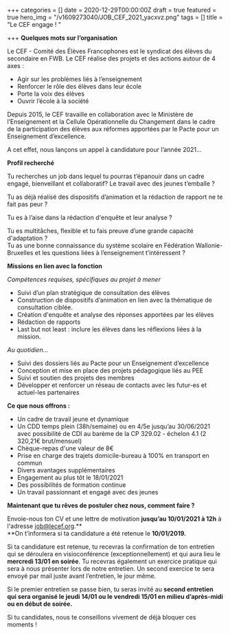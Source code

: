 +++
categories = []
date = 2020-12-29T00:00:00Z
draft = true
featured = true
hero_img = "/v1609273040/JOB_CEF_2021_yacxvz.png"
tags = []
title = "Le CEF engage ! "

+++
**Quelques mots sur l’organisation**

Le CEF - Comité des Élèves Francophones est le syndicat des élèves du secondaire en FWB. Le CEF réalise des projets et des actions autour de 4 axes :

* Agir sur les problèmes liés à l’enseignement
* Renforcer le rôle des élèves dans leur école
* Porte la voix des élèves
* Ouvrir l’école à la société

Depuis 2015, le CEF travaille en collaboration avec le Ministère de l’Enseignement et la Cellule Opérationnelle du Changement dans le cadre de la participation des élèves aux réformes apportées par le Pacte pour un Enseignement d’excellence.

A cet effet, nous lançons un appel à candidature pour l’année 2021…

**Profil recherché**

Tu recherches un job dans lequel tu pourras t’épanouir dans un cadre engagé, bienveillant et collaboratif? Le travail avec des jeunes t’emballe ?

Tu as déjà réalisé des dispositifs d’animation et la rédaction de rapport ne te fait pas peur ?

Tu es à l’aise dans la rédaction d'enquête et leur analyse ? 

Tu es multitâches, flexible et tu fais preuve d’une grande capacité d'adaptation ?  
Tu as une bonne connaissance du système scolaire en Fédération Wallonie-Bruxelles et les questions liées à l’enseignement t’intéressent ?

**Missions en lien avec la fonction**

_Compétences requises, spécifiques au projet à mener_

* Suivi d’un plan stratégique de consultation des élèves
* Construction de dispositifs d’animation en lien avec la thématique de consultation ciblée.
* Création d'enquête et analyse des réponses apportées par les élèves
* Rédaction de rapports
* Last but not least : inclure les élèves dans les réflexions liées à la mission.

_Au quotidien…_

* Suivi des dossiers liés au Pacte pour un Enseignement d’excellence
* Conception et mise en place des projets pédagogique liés au PEE
* Suivi et soutien des projets des membres
* Développer et renforcer un réseau de contacts avec les futur-es et actuel-les partenaires

**Ce que nous offrons :**

* Un cadre de travail jeune et dynamique
* Un CDD temps plein (38h/semaine) ou en 4/5e jusqu’au 30/06/2021 avec possibilité de CDI au barème de la CP 329.02 - échelon 4.1 (2 320,21€ brut/mensuel) 
* Chèque-repas d'une valeur de 8€ 
* Prise en charge des trajets domicile-bureau à 100% en transport en commun
* Divers avantages supplémentaires
* Engagement au plus tôt le 18/01/2021
* Des possibilités de formation continue
* Un travail passionnant et engagé avec des jeunes

**Maintenant que tu rêves de postuler chez nous, comment faire ?**

Envoie-nous ton CV et une lettre de motivation **jusqu’au 10/01/2021 à 12h** à l'adresse job@lecef.org.**  
**On t’informera si ta candidature a été retenue le **10/01/2019.**

Si ta candidature est retenue, tu recevras la confirmation de ton entretien qui se déroulera en visioconférence (exceptionnellement) et qui aura lieu le **mercredi 13/01 en soirée**. Tu recevras également un exercice pratique qui sera à nous présenter lors de notre entretien. Un second exercice te sera envoyé par mail juste avant l’entretien, le jour même.

Si le premier entretien se passe bien, tu seras invité au **second entretien qui sera organisé le jeudi 14/01 ou le vendredi 15/01 en milieu d’après-midi ou en début de soirée.**

  
Si tu candidates, nous te conseillons vivement de déjà bloquer ces moments !